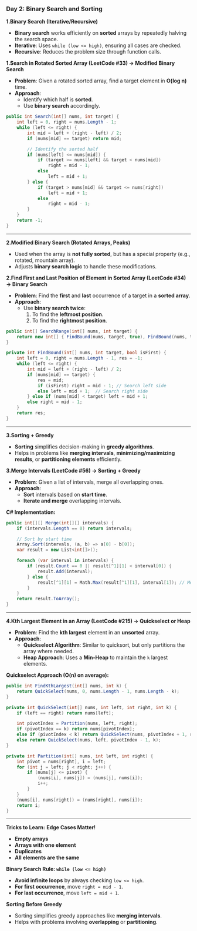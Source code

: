 ### **Day 2: Binary Search and Sorting**

**1.Binary Search (Iterative/Recursive)**
   - **Binary search** works efficiently on **sorted** arrays by repeatedly halving the search space.
   - **Iterative**: Uses `while (low <= high)`, ensuring all cases are checked.
   - **Recursive**: Reduces the problem size through function calls.

**1.Search in Rotated Sorted Array (LeetCode #33) → Modified Binary Search**
   - **Problem**: Given a rotated sorted array, find a target element in **O(log n)** time.
   - **Approach**:
     - Identify which half is **sorted**.
     - Use **binary search** accordingly.

```csharp
public int Search(int[] nums, int target) {
    int left = 0, right = nums.Length - 1;
    while (left <= right) {
        int mid = left + (right - left) / 2;
        if (nums[mid] == target) return mid;

        // Identify the sorted half
        if (nums[left] <= nums[mid]) {
            if (target >= nums[left] && target < nums[mid])
                right = mid - 1;
            else
                left = mid + 1;
        } else {
            if (target > nums[mid] && target <= nums[right])
                left = mid + 1;
            else
                right = mid - 1;
        }
    }
    return -1;
}
```

---

**2.Modified Binary Search (Rotated Arrays, Peaks)**
   - Used when the array is **not fully sorted**, but has a special property (e.g., rotated, mountain array).
   - Adjusts **binary search logic** to handle these modifications.

**2.Find First and Last Position of Element in Sorted Array (LeetCode #34) → Binary Search**
   - **Problem**: Find the **first** and **last** occurrence of a target in a **sorted array**.
   - **Approach**:
     - Use **binary search twice**:
       1. To find the **leftmost position**.
       2. To find the **rightmost position**.

```csharp
public int[] SearchRange(int[] nums, int target) {
    return new int[] { FindBound(nums, target, true), FindBound(nums, target, false) };
}

private int FindBound(int[] nums, int target, bool isFirst) {
    int left = 0, right = nums.Length - 1, res = -1;
    while (left <= right) {
        int mid = left + (right - left) / 2;
        if (nums[mid] == target) {
            res = mid;
            if (isFirst) right = mid - 1; // Search left side
            else left = mid + 1;  // Search right side
        } else if (nums[mid] < target) left = mid + 1;
        else right = mid - 1;
    }
    return res;
}
```

---

**3.Sorting + Greedy**
   - **Sorting** simplifies decision-making in **greedy algorithms**.
   - Helps in problems like **merging intervals**, **minimizing/maximizing results**, or **partitioning elements** efficiently.
     
**3.Merge Intervals (LeetCode #56) → Sorting + Greedy**
   - **Problem**: Given a list of intervals, merge all overlapping ones.
   - **Approach**:
     - **Sort** intervals based on **start time**.
     - **Iterate and merge** overlapping intervals.

**C# Implementation:**
```csharp
public int[][] Merge(int[][] intervals) {
    if (intervals.Length == 0) return intervals;

    // Sort by start time
    Array.Sort(intervals, (a, b) => a[0] - b[0]);
    var result = new List<int[]>();

    foreach (var interval in intervals) {
        if (result.Count == 0 || result[^1][1] < interval[0]) {
            result.Add(interval);
        } else {
            result[^1][1] = Math.Max(result[^1][1], interval[1]); // Merge
        }
    }
    return result.ToArray();
}
```

---

**4.Kth Largest Element in an Array (LeetCode #215) → Quickselect or Heap**
   - **Problem**: Find the **kth largest** element in an **unsorted** array.
   - **Approach**:
     - **Quickselect Algorithm**: Similar to quicksort, but only partitions the array where needed.
     - **Heap Approach**: Uses a **Min-Heap** to maintain the `k` largest elements.

**Quickselect Approach (O(n) on average):**
```csharp
public int FindKthLargest(int[] nums, int k) {
    return QuickSelect(nums, 0, nums.Length - 1, nums.Length - k);
}

private int QuickSelect(int[] nums, int left, int right, int k) {
    if (left == right) return nums[left];

    int pivotIndex = Partition(nums, left, right);
    if (pivotIndex == k) return nums[pivotIndex];
    else if (pivotIndex < k) return QuickSelect(nums, pivotIndex + 1, right, k);
    else return QuickSelect(nums, left, pivotIndex - 1, k);
}

private int Partition(int[] nums, int left, int right) {
    int pivot = nums[right], i = left;
    for (int j = left; j < right; j++) {
        if (nums[j] <= pivot) {
            (nums[i], nums[j]) = (nums[j], nums[i]);
            i++;
        }
    }
    (nums[i], nums[right]) = (nums[right], nums[i]);
    return i;
}
```

---
**Tricks to Learn:**
**Edge Cases Matter!**  
   - **Empty arrays**  
   - **Arrays with one element**  
   - **Duplicates**  
   - **All elements are the same**  

**Binary Search Rule: `while (low <= high)`**  
   - **Avoid infinite loops** by always checking `low <= high`.
   - **For first occurrence**, move `right = mid - 1`.
   - **For last occurrence**, move `left = mid + 1`.

**Sorting Before Greedy**  
   - Sorting simplifies greedy approaches like **merging intervals**.
   - Helps with problems involving **overlapping** or **partitioning**.
